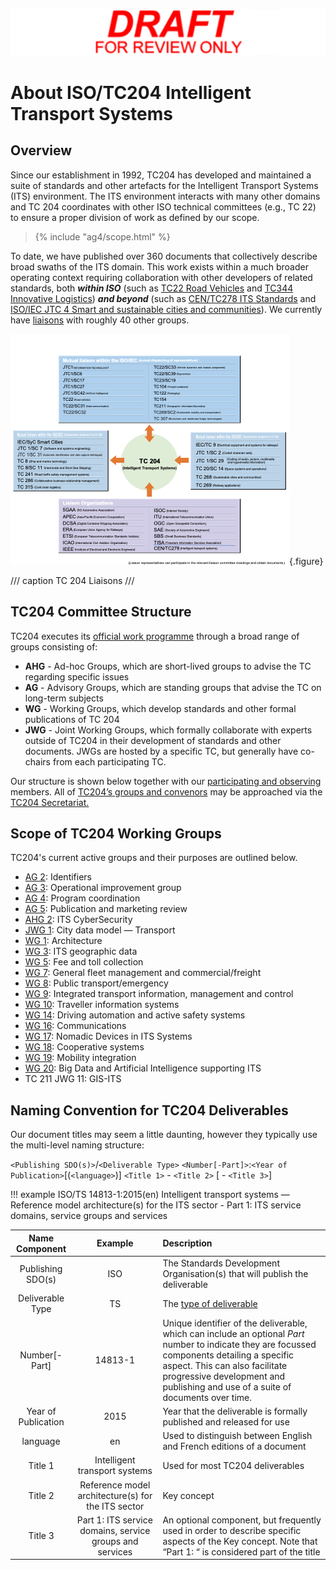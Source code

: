 <!-- about.md -->

![Draft for review only](assets/img/draft_for_review.svg)

# About ISO/TC204 Intelligent Transport Systems

## Overview

Since our establishment in 1992, TC204 has developed and maintained a suite of standards and other artefacts for the Intelligent Transport Systems (ITS) environment. The ITS environment interacts with many other domains and TC 204 coordinates with other ISO technical committees (e.g., TC 22) to ensure a proper division of work as defined by our scope.

<blockquote> {% include "ag4/scope.html" %}</blockquote>

To date, we have published over 360 documents that collectively describe broad swaths of the ITS domain. This work exists within a much broader operating context requiring collaboration with other developers of related standards, both **_within ISO_** (such as [TC22 Road Vehicles](https://www.iso.org/committee/46706.html) and [TC344 Innovative Logistics](https://www.iso.org/committee/9824329.html)) **_and beyond_** (such as [CEN/TC278 ITS Standards](https://www.itsstandards.eu/) and [ISO/IEC JTC 4 Smart and sustainable cities and communities](https://www.iso.org/committee/11064026.html)). We currently have [liaisons](https://www.iso.org/committee/54706.html#liaisons) with roughly 40 other groups.

![TC204 Liaisons](assets/img/liaisons.png){.figure}

/// caption
TC 204 Liaisons
///

## TC204 Committee Structure

TC204 executes its [official work programme](https://www.iso.org/contents/data/committee/05/47/54706/x/catalogue/p/0/u/1/w/0/d/0) through a broad range of groups consisting of:

- **AHG** - Ad-hoc Groups, which are short-lived groups to advise the TC regarding specific issues
- **AG** - Advisory Groups, which are standing groups that advise the TC on long-term subjects
- **WG** - Working Groups, which develop standards and other formal publications of TC 204
- **JWG** - Joint Working Groups, which formally collaborate with experts outside of TC204 in their development of standards and other documents. JWGs are hosted by a specific TC, but generally have co-chairs from each participating TC.

Our structure is shown below together with our [participating and observing](https://www.iso.org/en/contents/data/committee/05/47/54706.html?view=participation) members. All of [TC204’s groups and convenors](https://www.iso.org/en/contents/data/committee/05/47/54706.html#structure) may be approached via the [TC204 Secretariat.](https://www.iso.org/en/contents/data/committee/05/47/54706.html#secretariat)

## Scope of TC204 Working Groups

TC204's current active groups and their purposes are outlined below.

- [AG 2](ag2/index.md): Identifiers
- [AG 3](ag3/index.md): Operational improvement group
- [AG 4](ag4/index.md): Program coordination
- [AG 5](ag5/index.md): Publication and marketing review
- [AHG 2](ahg2/index.md): ITS CyberSecurity
- [JWG 1](jwg1/index.md): City data model — Transport
- [WG 1](wg1/index.md): Architecture
- [WG 3](wg3/index.md): ITS geographic data
- [WG 5](wg5/index.md): Fee and toll collection
- [WG 7](wg7/index.md): General fleet management and commercial/freight
- [WG 8](wg8/index.md): Public transport/emergency
- [WG 9](wg9/index.md): Integrated transport information, management and control
- [WG 10](wg10/index.md): Traveller information systems
- [WG 14](wg14/index.md): Driving automation and active safety systems
- [WG 16](wg16/index.md): Communications
- [WG 17](wg17/index.md): Nomadic Devices in ITS Systems
- [WG 18](wg18/index.md): Cooperative systems
- [WG 19](wg19/index.md): Mobility integration
- [WG 20](wg20/index.md): Big Data and Artificial Intelligence supporting ITS
- TC 211 JWG 11: GIS-ITS

## Naming Convention for TC204 Deliverables

Our document titles may seem a little daunting, however they typically use the multi-level naming structure:

`<Publishing SDO(s)>`/`<Deliverable Type>` `<Number[-Part]>`:`<Year of Publication>`[(`<language>`)] `<Title 1>` - `<Title 2>` [ - `<Title 3>`]

!!! example
    ISO/TS 14813-1:2015(en) Intelligent transport systems — Reference model architecture(s) for the ITS sector - Part 1: ITS service domains, service groups and services

|Name Component      |Example|Description|
|:------------------:|:-----:|:-----------------------------------------------------|
|Publishing SDO(s)   |ISO    |The Standards Development Organisation(s) that will publish the deliverable      |
|Deliverable Type    |TS     |The [type of deliverable](http://www.iso.org/iso/home/standards_development/deliverables-all.htm) |
|Number[-Part]       |14813-1|Unique identifier of the deliverable, which can include an optional _Part_ number to indicate they are focussed components detailing a specific aspect. This can also facilitate progressive development and publishing and use of a suite of documents over time. |
|Year of Publication |2015   |Year that the deliverable is formally published and released for use             |
|language            |en     |Used to distinguish between English and French editions of a document            |
|Title 1  |Intelligent transport systems |Used for most TC204 deliverables                                     |
|Title 2  |Reference model architecture(s) for the ITS sector|Key concept                                      |
|Title 3  |Part 1: ITS service domains, service groups and services|An optional component, but frequently used in order to describe specific aspects of the Key concept. Note that “Part 1: “ is considered part of the title    |
